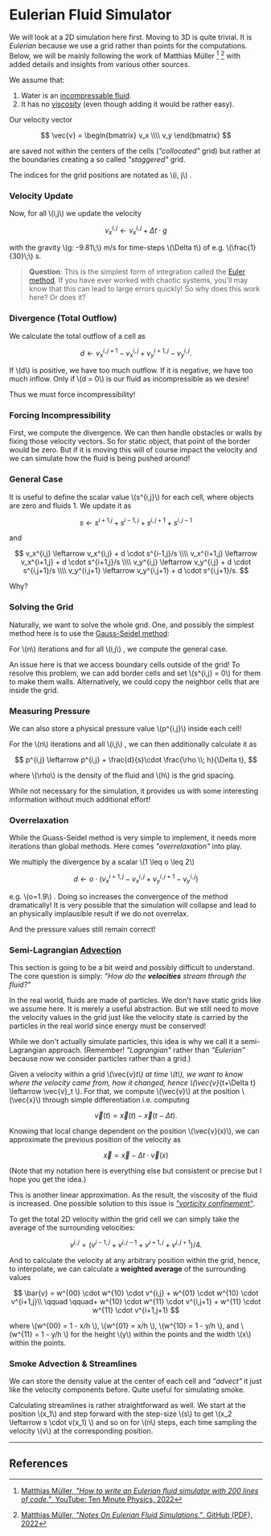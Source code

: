 # Eulerian Fluid Simulator

We will look at a 2D simulation here first. Moving to 3D is quite trivial. It is _Eulerian_ because we use a grid rather than points for the computations. Below, we will be mainly following the work of Matthias Müller [^1] [^2] with added details and insights from various other sources.

We assume that:
1. Water is an [incompressable fluid](https://en.wikipedia.org/wiki/Incompressible_flow).
2. It has no [viscosity](https://en.wikipedia.org/wiki/Viscosity) (even though adding it would be rather easy).

Our velocity vector

$$
    \vec{v} =
        \begin{bmatrix}
            v_x \\\\
            v_y 
        \end{bmatrix}
$$

are saved not within the centers of the cells (_"collocated"_ grid) but rather at the boundaries creating a so called _"staggered"_ grid.

The indices for the grid positions are notated as \\(i, j\\) .

### Velocity Update
Now, for all \\(i,j\\) we update the velocity

$$
v_x^{i,j} \leftarrow v_x^{i,j} + \Delta t \cdot g
$$

with the gravity \\(g: -9.81\\;\\) m/s for time-steps \\(\Delta t\\) of e.g. \\(\frac{1}{30}\\;\\) s.

>**Question**: This is the simplest form of integration called the [Euler method](https://en.wikipedia.org/wiki/Euler_method). If you have ever worked with chaotic systems, you'll may know that this can lead to large errors quickly! So why does this work here? Or does it?

### Divergence (Total Outflow)
We calculate the total outflow of a cell as

$$
d \leftarrow v_x^{i,j+1}-v_x^{i,j} + v_y^{i+1,j} - v_y^{i,j}.
$$

If \\(d\\) is positive, we have too much outflow. If it is negative, we have too much inflow. Only if \\(d = 0\\) is our fluid as incompressible as we desire!

Thus we must force incompressibility!

### Forcing Incompressibility
First, we compute the divergence.
We can then handle obstacles or walls by fixing those velocity vectors. So for static object, that point of the border would be zero. But if it is moving this will of course impact the velocity and we can simulate how the fluid is being pushed around!

### General Case
It is useful to define the scalar value \\(s^{i,j}\\) for each cell, where objects are zero and fluids 1. We update it as

$$
s \leftarrow  s^{i+1. j} + s^{i-1, j} + s^{i,j+1} + s^{i,j-1}
$$

and

$$
v_x^{i,j} \leftarrow v_x^{i,j} + d \cdot s^{i-1,j}/s \\\\
v_x^{i+1,j} \leftarrow v_x^{i+1,j} + d \cdot s^{i+1,j}/s \\\\
v_y^{i,j} \leftarrow v_y^{i,j} + d \cdot s^{i,j+1}/s \\\\
v_y^{i,j+1} \leftarrow v_y^{i,j+1} + d \cdot s^{i,j+1}/s.
$$

Why?

### Solving the Grid
Naturally, we want to solve the whole grid. One, and possibly the simplest method here is to use the [Gauss-Seidel method](https://en.wikipedia.org/wiki/Gauss%E2%80%93Seidel_method):

For \\(n\\) iterations and for all \\(i,j\\) , we compute the general case.

An issue here is that we access boundary cells outside of the grid! To resolve this problem, we can add border cells and set \\(s^{i,j} = 0\\) for them to make them walls. Alternatively, we could copy the neighbor cells that are inside the grid.

### Measuring Pressure
We can also store a physical pressure value \\(p^{i,j}\\) inside each cell!

For the \\(n\\) iterations and all \\(i,j\\) , we can then additionally calculate it as

$$
    p^{i,j} \leftarrow p^{i,j} + \frac{d}{s}\cdot \frac{\rho \\; h}{\Delta t},
$$

where \\(\rho\\) is the density of the fluid and \\(h\\) is the grid spacing.

While not necessary for the simulation, it provides us with some interesting information without much additional effort!

### Overrelaxation
While the Guass-Seidel method is very simple to implement, it needs more iterations than global methods. Here comes _"overrelaxation"_ into play.

We multiply the divergence by a scalar \\(1 \leq o \leq 2\\)

$$
d \leftarrow o\cdot(v_x^{i+1, j} - v_x^{i,j} + v_y^{i,j+1} - v_y^{i,j})
$$

e.g. \\(o=1.9\\) . Doing so increases the convergence of the method dramatically! It is very possible that the simulation will collapse and lead to an physically implausible result if we do not overrelax.

And the pressure values still remain correct!

### Semi-Lagrangian [Advection](https://en.wikipedia.org/wiki/Advection)
This section is going to be a bit weird and possibly difficult to understand.
The core question is simply: _"How do the **velocities** stream through the fluid?"_

In the real world, fluids are made of particles. We don't have static grids like we assume here. It is merely a useful abstraction. But we still need to move the velocity values in the grid just like the velocity state is carried by the particles in the real world since energy must be conserved!

While we don't actually simulate particles, this idea is why we call it a semi-Lagrangian approach. (Remember! _"Lagrangian"_ rather than _"Eulerian"_ because now we consider particles rather than a grid.)

Given a velocity within a grid \\(\vec{v}_t\\) at time \\(t\\), we want to know where the velocity came from, how it changed, hence \\(\vec{v}_{t+\Delta t} \leftarrow \vec{v}_t \\). For that, we compute \\(\vec{v}\\) at the position \\(\vec{x}\\) through simple differentiation i.e. computing 

$$
\vec{v}(t) = \vec{x}(t) - \vec{x}(t-\Delta t). 
$$

Knowing that local change dependent on the position \\(\vec{v}(x)\\), we can approximate the previous position of the velocity as

$$
\vec{x} = \vec{x} - \Delta t \cdot \vec{v}(x)
$$

(Note that my notation here is everything else but consistent or precise but I hope you get the idea.)

This is another linear approximation. As the result, the viscosity of the fluid is increased. One possible solution to this issue is [_"vorticity confinement"_]().

To get the total 2D velocity within the grid cell we can simply take the average of the surrounding velocities:

$$
v^{i,j} = (v^{i-1,j} + v^{i,j-1} +v^{i+1,j} +v^{i,j+1})/4.
$$

And to calculate the velocity at any arbitrary position within the grid, hence, to interpolate, we can calculate a **weighted average** of the surrounding values

$$
 \bar{v} = w^{00} \cdot w^{10} \cdot v^{i,j} + w^{01} \cdot w^{10} \cdot v^{i+1,j}\\ \qquad \qquad+ w^{10} \cdot w^{11} \cdot v^{i,j+1} + w^{11} \cdot w^{11} \cdot v^{i+1,j+1}
$$

where \\(w^{00} = 1 - x/h \\), \\(w^{01} = x/h \\), \\(w^{10} = 1 - y/h \\), and \\(w^{11} = 1 - y/h \\) for the height \\(y\\) within the points and the width \\(x\\) within the points.

### Smoke Advection & Streamlines
We can store the density value at the center of each cell and _"advect"_ it just like the velocity components before. Quite useful for simulating smoke.

Calculating streamlines is rather straightforward as well. We start at the position \\(x_1\\) and step forward with the step-size \\(s\\) to get \\(x_2 \leftarrow s \cdot v(x_1) \\) and so on for \\(n\\) steps, each time sampling the velocity \\(v\\) at the corresponding position.

---
## References
[^1]: [Matthias Müller, _"How to write an Eulerian fluid simulator with 200 lines of code."_, YouTube: Ten Minute Physics, 2022](https://matthias-research.github.io/pages/tenMinutePhysics/17-fluidSim.pdf)

[^2]: [Matthias Müller, _"Notes On Eulerian Fluid Simulations."_, GitHub (PDF), 2022](https://matthias-research.github.io/pages/tenMinutePhysics/17-fluidSim.pdf)

[^3]: https://gist.github.com/vassvik/f06a453c18eae03a9ad4dc8cc011d2dc

[^4]: https://jamie-wong.com/2016/08/05/webgl-fluid-simulation/
